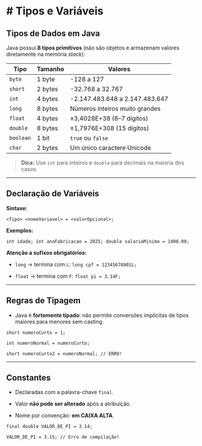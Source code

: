 # # Tipos e Variáveis

## **Tipos de Dados em Java**

Java possui **8 tipos primitivos** (não são objetos e armazenam valores diretamente na memória *stack*):

| Tipo      | Tamanho | Valores                        |
| --------- | ------- | ------------------------------ |
| `byte`    | 1 byte  | -128 a 127                     |
| `short`   | 2 bytes | -32.768 a 32.767               |
| `int`     | 4 bytes | -2.147.483.648 a 2.147.483.647 |
| `long`    | 8 bytes | Números inteiros muito grandes |
| `float`   | 4 bytes | ±3,4028E+38 (6–7 dígitos)      |
| `double`  | 8 bytes | ±1,7976E+308 (15 dígitos)      |
| `boolean` | 1 bit   | `true` ou `false`              |
| `char`    | 2 bytes | Um único caractere Unicode     |

> **Dica:** Use `int` para inteiros e `double` para decimais na maioria dos casos.

---

## **Declaração de Variáveis**

**Sintaxe:**

`<Tipo> <nomeVariavel> = <valorOpcional>;`

**Exemplos:**

`int idade; int anoFabricacao = 2025; double salarioMinimo = 1400.00;`

**Atenção a sufixos obrigatórios:**

- `long` → termina com `L`: `long cpf = 12345678901L;`

- `float` → termina com `F`: `float pi = 3.14F;`

---

## **Regras de Tipagem**

- Java é **fortemente tipado**: não permite conversões implícitas de tipos maiores para menores sem casting.

`short numeroCurto = 1;`

`int numeroNormal = numeroCurto;`

`short numeroCurto2 = numeroNormal; // ERRO!`

---

## **Constantes**

- Declaradas com a palavra-chave `final`.

- Valor **não pode ser alterado** após a atribuição.

- Nome por convenção: **em CAIXA ALTA**.

`final double VALOR_DE_PI = 3.14;`

`VALOR_DE_PI = 3.15; // Erro de compilação!`
